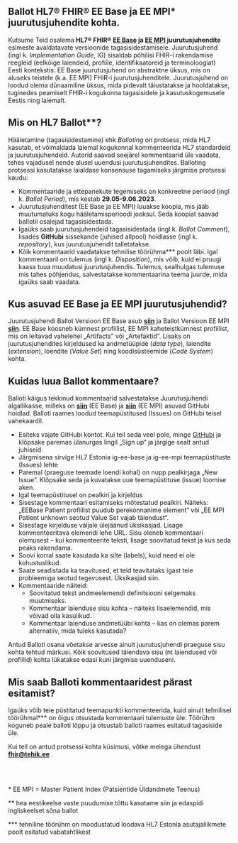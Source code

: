 ## Ballot HL7® FHIR® EE Base ja EE MPI* juurutusjuhendite kohta.

Kutsume Teid osalema **HL7® FHIR® [EE Base](https://fhir.ee/ig/ee-base/ballot-2023-may) ja [EE MPI](https://fhir.ee/ig/mpi/ballot-2023-may) juurutusjuhendite** esimeste avaldatavate versioonide tagasisidestamisele. Juurutusjuhend (ingl k. *Implementation Guide*, IG)  sisaldab põhilisi FHIR-i rakendamise reegleid (eelkõige laiendeid, profiile, identifikaatoreid ja terminoloogiat) Eesti kontekstis. EE Base juurutusjuhend on abstraktne üksus, mis on aluseks teistele (k.a. EE MPI) FHIR-i juurutusjuhenditele. Juurutusjuhend on loodud olema dünaamiline üksus, mida pidevalt täiustatakse ja hooldatakse, tuginedes peamiselt FHIR-i kogukonna tagasisidele ja kasutuskogemusele Eestis ning laiemalt.

## Mis on HL7 Ballot**?

Hääletamine (tagasisidestamine) ehk *Balloting* on protsess, mida HL7 kasutab, et võimaldada laiemal kogukonnal kommenteerida HL7 standardeid ja juurutusjuhendeid. Autorid saavad seejärel kommentaarid üle vaadata, tehes vajadusel nende alusel uuendusi juurutusjuhendites. Balloting protsessi kasutatakse laialdase konsensuse tagamiseks järgmise protsessi kaudu:

* Kommentaaride ja ettepanekute tegemiseks on konkreetne periood (ingl k. *Ballot Period*), mis kestab **29.05-9.06.2023**.
* Juurutusjuhenditest (EE Base ja EE MPI) luuakse koopia, mis jääb muutumatuks kogu hääletamisperioodi jooksul. Seda koopiat saavad ballotil osalejad tagasisidestada.
* Igaüks saab juurutusjuhendeid tagasisidestada (ingl k. *Ballot Comment*), lisades **GitHubi** sissekande (juhised allpool) hoidlasse (ingl k. *repository*), kus juurutusjuhendit talletatakse.
* Kõik kommentaarid vaadatakse tehnilise töörühma*** poolt läbi. Igal kommentaaril on tulemus (ingl k. *Disposition*), mis võib, kuid ei pruugi kaasa tuua muudatusi juurutusjuhendis. Tulemus, sealhulgas tulemuse mis tahes põhjendus, salvestatakse kommentaarina teema juurde, mida igaüks saab vaadata.

## Kus asuvad EE Base ja EE MPI juurutusjuhendid?

Juurutusjuhendi Ballot Versioon EE Base asub **[siin](https://fhir.ee/ig/ee-base/ballot-2023-may)** ja Ballot Versioon EE MPI **[siin](https://fhir.ee/ig/mpi/ballot-2023-may)**. EE Base koosneb kümnest profiilist, EE MPI kaheteistkümnest profiilist, mis on leitavad vahelehel „Artifacts” või „Artefaktid“. Lisaks on juurutusjuhendites kirjeldused ka andmetüüpide (*data type*), laiendite (*extension*), loendite (*Value Set*) ning koodisüsteemide (*Code System*) kohta.

## Kuidas luua Ballot kommentaare?

Balloti käigus tekkinud kommentaarid salvestatakse Juurutusjuhendi algallikasse, milleks on **[siin](https://github.com/HL7EE/ig-ee-base)** (EE Base) ja **[siin](https://github.com/HL7EE/ig-ee-mpi)** (EE MPI) asuvad GitHubi hoidlad. Balloti raames loodud teemapüstitused (Issues) on GitHubi teisel vahekaardil.
* Esiteks vajate GitHubi kontot. Kui teil seda veel pole, minge [GitHubi](https://github.com/) ja klõpsake paremas ülanurgas lingil „Sign up“ ja järgige sealt antud juhiseid.
* Järgmisena sirvige HL7 Estonia ig-ee-base ja ig-ee-mpi teemapüstituste (Issues) lehte
* Paremal (praeguse teemade loendi kohal) on nupp pealkirjaga „New Issue”. Klõpsake seda ja kuvatakse uue teemapüstituse (issue) loomise aken.
* Igal teemapüstitusel on pealkiri ja kirjeldus
* Sisestage kommentaari esitamiseks mõtestatud pealkiri. Näiteks: „EEBase Patient profiilist puudub perekonnanime element“ või „EE MPI Patient unknown seotud Value Set vajab täiendust“.
* Sisestage kirjelduse väljale ülejäänud üksikasjad. Lisage kommenteeritava elemendi lehe URL. Sisu oleneb kommentaari olemusest – kui kommenteerite teksti, lisage soovitatud tekst ja kus seda peaks rakendama.
* Soovi korral saate kasutada ka silte (labels), kuid need ei ole kohustuslikud.
* Saate seadistada ka teavitused, et teid teavitataks igast teie probleemiga seotud tegevusest. Üksikasjad siin.
* Kommentaaride näiteid:
  * Soovitatud tekst andmeelemendi definitsiooni selgemaks muutmiseks.
  * Kommentaar laienduse sisu kohta – näiteks lisaelemendid, mis võivad olla kasulikud.
  * Kommentaar laienduse andmetüübi kohta – kas on olemas parem alternatiiv, mida tuleks kasutada?
 
Antud Balloti osana võetakse arvesse ainult juurutusjuhendi praeguse sisu kohta tehtud märkusi. Kõik soovitused täiendava sisu (nt laiendused või profiilid) kohta lükatakse edasi kuni järgmise uuenduseni.

## Mis saab Balloti kommentaaridest pärast esitamist?

Igaüks võib teie püstitatud teemapunkti kommenteerida, kuid ainult tehnilisel töörühmal*** on õigus otsustada kommentaari tulemuste üle. Töörühm koguneb peale balloti lõppu ja otsustab balloti raames esitatud tagasiside üle.

Kui teil on antud protsessi kohta küsimusi, võtke meiega ühendust **fhir@tehik.ee** .

<br/>
<br/>

\* EE MPI = Master Patient Index (Patsientide Üldandmete Teenus)

** hea eestikeelse vaste puudumise tõttu kasutame siin ja edaspidi ingliskeelset sõna ballot

*** tehniline töörühm on moodustatud loodava HL7 Estonia asutajaliikmete poolt esitatud vabatahtlikest


